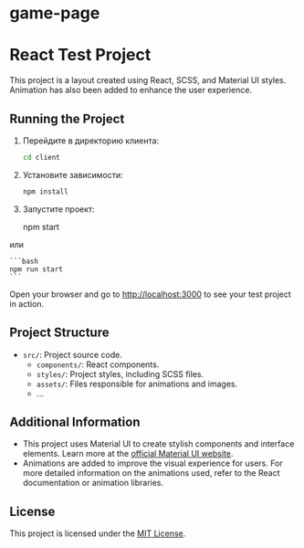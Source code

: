 # game-page
# React Test Project

This project is a layout created using React, SCSS, and Material UI styles. Animation has also been added to enhance the user experience.

## Running the Project
1. Перейдите в директорию клиента:

    ```bash
    cd client
    ```

2. Установите зависимости:

    ```bash
    npm install
    ```

3. Запустите проект:

   
    npm start


или

    ```bash
    npm run start
    ```
Open your browser and go to [http://localhost:3000](http://localhost:3000) to see your test project in action.

## Project Structure

- `src/`: Project source code.
  - `components/`: React components.
  - `styles/`: Project styles, including SCSS files.
  - `assets/`: Files responsible for animations and images.
  - ...

## Additional Information

- This project uses Material UI to create stylish components and interface elements. Learn more at the [official Material UI website](https://material-ui.com/).
- Animations are added to improve the visual experience for users. For more detailed information on the animations used, refer to the React documentation or animation libraries.

## License

This project is licensed under the [MIT License](LICENSE).

